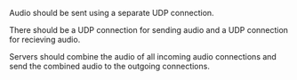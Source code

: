Audio should be sent using a separate UDP connection. 

There should be a UDP connection for sending audio and a UDP connection for recieving audio.

Servers should combine the audio of all incoming audio connections and send the combined audio to the outgoing connections.